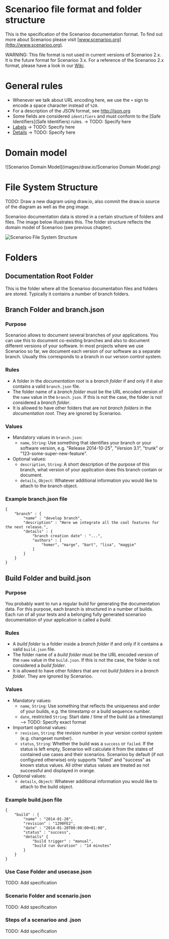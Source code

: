 # Scenarioo file format and folder structure

This is the specification of the Scenarioo documentation format. To find out more about Scenarioo please visit [www.scenarioo.org](http://www.scenarioo.org).

WARNING: This file format is not used in current versions of Scenarioo 2.x. It is the future format for Scenarioo 3.x. For a reference of the Scenarioo 2.x format, please have a look in our [Wiki](https://github.com/scenarioo/scenarioo/wiki/Scenarioo-Writer-Documentation-Format).

# General rules

* Whenever we talk about URL encoding here, we use the `+` sign to encode a space character instead of `%20`.
* For a description of the JSON format, see http://json.org
* Some fields are considered `identifiers` and must conform to the [Safe Identifiers](Safe Identifiers) rules. -> TODO: Specify here
* [Labels](Labels) -> TODO: Specify here
* [Details](Details) -> TODO: Specify here

# Domain model

![Scenarioo Domain Model](images/draw.io/Scenarioo Domain Model.png)

# File System Structure

TODO: Draw a new diagram using draw.io, also commit the draw.io source of the diagram as well as the png image.

Scenarioo documentation data is stored in a certain structure of folders and files. The image below illustrates this. The folder structure reflects the domain model of Scenarioo (see previous chapter).

![Scenarioo File System Structure](https://cloud.githubusercontent.com/assets/5416988/3470838/f6fab378-02bd-11e4-8405-06d4d89c90a3.jpg)

# Folders

## Documentation Root Folder

This is the folder where all the Scenarioo documentation files and folders are stored. Typically it contains a number of branch folders.


## Branch Folder and branch.json

### Purpose

Scenarioo allows to document several branches of your applications. You can use this to document co-existing branches and also to document different versions of your software. In most projects where we use Scenarioo so far, we document each version of our software as a separate branch. Usually this corresponds to a branch in our version control system.

### Rules

* A folder in the *documentation root* is a *branch folder* if and only if it also contains a valid `branch.json` file.
* The folder name of a *branch folder* must be the URL encoded version of the `name` value in the `branch.json`. If this is not the case, the folder is not considered a *branch folder*. 
* It is allowed to have other folders that are not *branch folders* in the *documentation root*. They are ignored by Scenarioo.

### Values

* Mandatory values in `branch.json`:
  * `name`, `String`: Use something that identifies your branch or your software version, e.g. "Release 2014-10-25", "Version 3.1", "trunk" or "123-some-super-new-feature".
* Optional values:
  * `description`, `String`: A short description of the purpose of this branch, what version of your application does this branch contain or document.
  * `details`, `Object`: Whatever additional information you would like to attach to the branch object.

### Example branch.json file

```
{
	"branch" : {
		"name" : "develop branch",
		"description" : "Here we integrate all the cool features for the next release.",
		"details" : {
			"branch creation date" : "...",
			"authors" : [
				"homer", "marge", "bart", "lisa", "maggie"
			]
		}
	}
}
```


## Build Folder and build.json

### Purpose

You probably want to run a regular build for generating the documentation data. For this purpose, each branch is structured in a number of builds. Each run of all your tests and a belonging fully generated scenarioo documentation of your application is called a *build*.

### Rules

* A *build folder* is a folder inside a *branch folder* if and only if it contains a valid `build.json` file.
* The folder name of a *build folder* must be the URL encoded version of the `name` value in the `build.json`. If this is not the case, the folder is not considered a *build folder*. 
* It is allowed to have other folders that are not *build folders* in a *branch folder*. They are ignored by Scenarioo.

### Values

* Mandatory values:
  * `name`, `String`: Use something that reflects the uniqueness and order of your builds, e.g. the timestamp or a build sequence number.
  * `date`, restricted `String`: Start date / time of the build (as a timestamp) --> TODO: Specify exact format
* Important optional values:
  * `revision`, `String`: the revision number in your version control system (e.g. changeset number).
  * `status`, `String`: Whether the build was a `success` or `failed`. If the status is left empty, Scenarioo will calculate it from the states of contained use cases and their scenarios. Scenarioo by default (if not configured otherwise) only supports "failed" and "success" as known status values. All other status values are treated as not successful and displayed in orange.
* Optional values:
  * `details`, `Object`: Whatever additional information you would like to attach to the build object.

### Example build.json file

```
{
	"build" : {
		"name" : "2014-01-20",
		"revision" : "1290FE2",
		"date" : "2014-01-20T00:00:00+01:00",
		"status" : "success",
		"details" {
			"build trigger" : "manual",
			"build run duration" : "14 minutes"
		}
	}
}
```


### Use Case Folder and usecase.json

TODO: Add specification


### Scenario Folder and scenario.json

TODO: Add specification


### Steps of a scenarioo and <stepnumber>.json

TODO: Add specification
